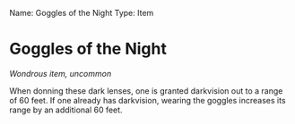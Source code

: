 Name: Goggles of the Night
Type: Item

# Goggles of the Night
_Wondrous item, uncommon_

When donning these dark lenses, one is granted darkvision out to a range of 60 feet. If one already has darkvision, wearing the goggles increases its range by an additional 60 feet.